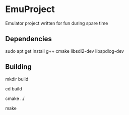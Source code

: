 # EmuProject
Emulator project written for fun during spare time

## Dependencies
sudo apt get install g++ cmake libsdl2-dev libspdlog-dev

## Building
mkdir build

cd build

cmake ../

make
